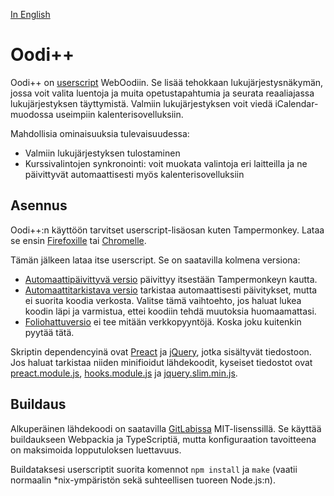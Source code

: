 [In English](README.en.md)

# Oodi++

Oodi++ on [userscript][userscript] WebOodiin. Se lisää tehokkaan lukujärjestysnäkymän, jossa voit valita luentoja
ja muita opetustapahtumia ja seurata reaaliajassa lukujärjestyksen täyttymistä. Valmiin lukujärjestyksen voit viedä
iCalendar-muodossa useimpiin kalenterisovelluksiin.

Mahdollisia ominaisuuksia tulevaisuudessa:

- Valmiin lukujärjestyksen tulostaminen
- Kurssivalintojen synkronointi: voit muokata valintoja eri laitteilla ja ne päivittyvät automaattisesti myös kalenterisovelluksiin

## Asennus

Oodi++:n käyttöön tarvitset userscript-lisäosan kuten Tampermonkey. Lataa se ensin [Firefoxille][tm-ff] tai [Chromelle][tm-chrome].

Tämän jälkeen lataa itse userscript. Se on saatavilla kolmena versiona:

- [Automaattipäivittyvä versio](oodiplusplus.autoupdate.user.js) päivittyy itsestään Tampermonkeyn kautta.
- [Automaattitarkistava versio](oodiplusplus.autocheck.user.js) tarkistaa automaattisesti päivitykset,
  mutta ei suorita koodia verkosta. Valitse tämä vaihtoehto, jos haluat lukea koodin läpi ja varmistua, ettei
  koodiin tehdä muutoksia huomaamattasi.
- [Foliohattuversio](oodiplusplus.folio.user.js) ei tee mitään verkkopyyntöjä. Koska joku kuitenkin pyytää tätä.

Skriptin dependencyinä ovat [Preact][preact] ja [jQuery][jquery], jotka sisältyvät tiedostoon. Jos haluat tarkistaa
niiden minifioidut lähdekoodit, kyseiset tiedostot ovat [preact.module.js], [hooks.module.js] ja [jquery.slim.min.js].

## Buildaus

Alkuperäinen lähdekoodi on saatavilla [GitLabissa][gitlab] MIT-lisenssillä. Se käyttää buildaukseen Webpackia ja TypeScriptiä,
mutta konfiguraation tavoitteena on maksimoida lopputuloksen luettavuus.

Buildataksesi userscriptit suorita komennot `npm install` ja `make` (vaatii normaalin *nix-ympäristön sekä suhteellisen tuoreen Node.js:n).

[userscript]: https://en.wikipedia.org/wiki/Userscript
[tm-ff]: https://addons.mozilla.org/fi/firefox/addon/tampermonkey/
[tm-chrome]: https://chrome.google.com/webstore/detail/tampermonkey/dhdgffkkebhmkfjojejmpbldmpobfkfo
[gitlab]: https://gitlab.com/PurkkaKoodari/oodiplusplus
[preact]: https://preactjs.com/
[jquery]: https://jquery.com/
[preact.module.js]: https://unpkg.com/preact@latest?module
[hooks.module.js]: https://unpkg.com/preact@latest/hooks/dist/hooks.module.js?module
[jquery.slim.min.js]: https://code.jquery.com/jquery-3.5.1.slim.min.js
